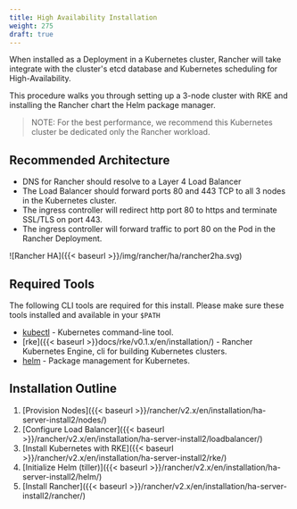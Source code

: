 ```yaml
---
title: High Availability Installation
weight: 275
draft: true
---
```


When installed as a Deployment in a Kubernetes cluster, Rancher will take integrate with the cluster's etcd database and Kubernetes scheduling for High-Availability.

This procedure walks you through setting up a 3-node cluster with RKE and installing the Rancher chart the Helm package manager.

> NOTE: For the best performance, we recommend this Kubernetes cluster be dedicated only the Rancher workload.

## Recommended Architecture

* DNS for Rancher should resolve to a Layer 4 Load Balancer
* The Load Balancer should forward ports 80 and 443 TCP to all 3 nodes in the Kubernetes cluster.
* The ingress controller will redirect http port 80 to https and terminate SSL/TLS on port 443.
* The ingress controller will forward traffic to port 80 on the Pod in the Rancher Deployment.

![Rancher HA]({{< baseurl >}}/img/rancher/ha/rancher2ha.svg)

## Required Tools

The following CLI tools are required for this install. Please make sure these tools installed and available in your `$PATH`

* [kubectl](https://kubernetes.io/docs/tasks/tools/install-kubectl/#install-kubectl) - Kubernetes command-line tool.
* [rke]({{< baseurl >}}docs/rke/v0.1.x/en/installation/) - Rancher Kubernetes Engine, cli for building Kubernetes clusters.
* [helm](https://docs.helm.sh/using_helm/#installing-helm) - Package management for Kubernetes.

## Installation Outline

1. [Provision Nodes]({{< baseurl >}}/rancher/v2.x/en/installation/ha-server-install2/nodes/)
1. [Configure Load Balancer]({{< baseurl >}}/rancher/v2.x/en/installation/ha-server-install2/loadbalancer/)
1. [Install Kubernetes with RKE]({{< baseurl >}}/rancher/v2.x/en/installation/ha-server-install2/rke/)
1. [Initialize Helm (tiller)]({{< baseurl >}}/rancher/v2.x/en/installation/ha-server-install2/helm/)
1. [Install Rancher]({{< baseurl >}}/rancher/v2.x/en/installation/ha-server-install2/rancher/)

